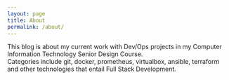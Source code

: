 ```yaml
---
layout: page
title: About
permalink: /about/
---
```


This blog is about my current work with Dev/Ops projects in my Computer Information Technology Senior Design Course. 
<br>Categories include git, docker, prometheus, virtualbox, ansible, terraform and other technologies that entail Full Stack Development.



